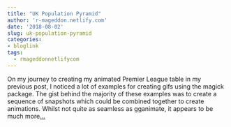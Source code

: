 ```yaml
---
title: "UK Population Pyramid"
author: 'r-mageddon.netlify.com'
date: '2018-08-02'
slug: uk-population-pyramid
categories:
- bloglink
tags:
  - rmageddonnetlifycom
---
```


On my journey to creating my animated Premier League table in my previous post, I noticed a lot of examples for creating gifs using the magick package. The gist behind the majority of these examples was to create a sequence of snapshots which could be combined together to create animations. Whilst not quite as seamless as gganimate, it appears to be much more[... <i class="fas fa-external-link-alt"></i>](https://r-mageddon.netlify.com/post/uk-population-pyramid/)

